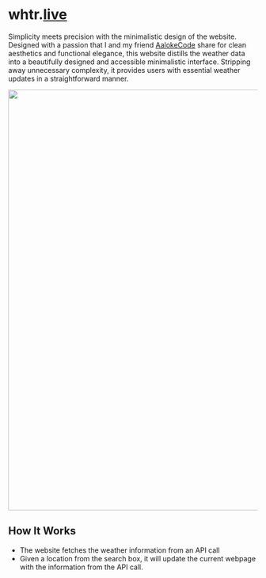 # whtr.[live](https://whtr.live)
Simplicity meets precision with the minimalistic design of the website. Designed with a passion that I and my friend [AalokeCode](https://github.com/AalokeCode/) share for clean aesthetics and functional elegance, this website distills the weather data into a beautifully designed and accessible minimalistic interface. Stripping away unnecessary complexity, it provides users with essential weather updates in a straightforward manner.

<img src="https://cdn.discordapp.com/attachments/1117354276113625170/1168103641425657897/Homepage.png" width="850px">

## How It Works
- The website fetches the weather information from an API call
- Given a location from the search box, it will update the current webpage with the information from the API call.
